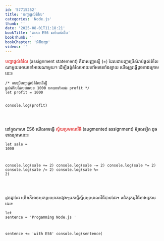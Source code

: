 ```yaml
---
id: '57715252'
title: 'បញ្ជា​ផ្តល់​តំលៃ'
categories: 'Node.js'
thumb: ''
date: '2025-08-01T11:18:21'
bookTitle: 'ភាសា​ ES6 សម័យ​ទំនើប'
bookThumb: ''
bookChapter: 'អំពី​បញ្ជា'
videos: ''
---
```

<p><span style="color:hsl(0, 75%, 60%);"><strong>បញ្ជា​ផ្តល់​តំលៃ</strong></span> (assignment statement) គឺ​ជា​សញ្ញា​ស្មើ (=) ដែល​ជា​បញ្ជា​ប្រើ​សំរាប់​ផ្តល់​តំលៃ​ណា​មួយអោយ​​ទៅ​អថេរ​​ណា​មួយ​។ ដើម្បី​ផត្ល់​តំលៃ​អោយ​ទៅ​​អថេរ​ទាំងឡាយ យើង​ត្រូវ​ធ្វើ​ដូច​ខាងក្រោម​នេះ​៖</p><pre><code class="language-javascript">/* ការប្រើបញ្ជា​ផ្តល់​តំលៃ​​ដើម្បី
ផ្តល់​តំលៃ​ដែល​ជា​លេខ 1000​ អោយ​ទៅ​អថេរ profit */
let profit = 1000
 
console.log(profit)</code></pre><p>&nbsp;</p><p>នៅ​ក្នុង​ភាសា ES6 យើង​អាច​ធ្វើ <span style="color:hsl(0, 75%, 60%);"><strong>ស្វ័យប្រមាណ​វិធី </strong></span>(augmented assignment) ​ម៉្យាង​ទៀត ដូច​ខាង​ក្រោម​នេះ​៖</p><pre><code class="language-javascript">let sale = 1000
 
console.log(sale += 2)
console.log(sale -= 2)
console.log(sale *= 2)
console.log(sale /= 2)
console.log(sale %= 2)</code></pre><p>&nbsp;</p><p>ដូច​គ្នាដែរ យើង​ក៏​អាច​យក​ប្រយោគ​ផ្សេង​ៗ​មក​ធ្វើ​ស្វ័យប្រមាណវិធី​បាន​ដែរ។ ពនិត្យ​កម្មវិធី​ខាង​ក្រោម​នេះ៖</p><pre><code class="language-javascript">let sentence = 'Progamming Node.js '
 
sentence += 'with ES6'
console.log(sentence)</code></pre>